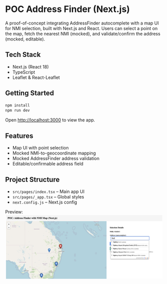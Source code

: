 # POC Address Finder (Next.js)

A proof-of-concept integrating AddressFinder autocomplete with a map UI for NMI selection, built with Next.js and React. Users can select a point on the map, fetch the nearest NMI (mocked), and validate/confirm the address (mocked, editable).

## Tech Stack
- Next.js (React 18)
- TypeScript
- Leaflet & React-Leaflet

## Getting Started

```bash
npm install
npm run dev
```

Open [http://localhost:3000](http://localhost:3000) to view the app.

## Features
- Map UI with point selection
- Mocked NMI-to-geocoordinate mapping
- Mocked AddressFinder address validation
- Editable/confirmable address field

## Project Structure
- `src/pages/index.tsx` – Main app UI
- `src/pages/_app.tsx` – Global styles
- `next.config.js` – Next.js config

Preview:
![Preview](/public/preview1.png)
